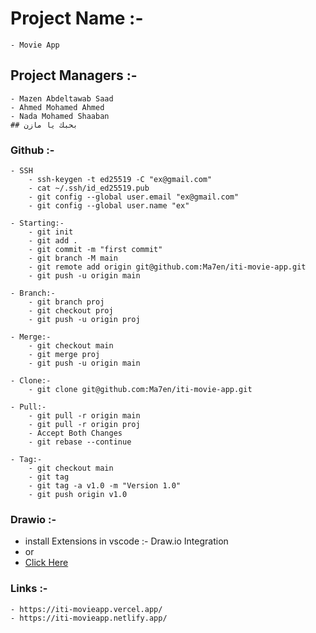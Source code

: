# Project Name :-

    - Movie App

## Project Managers :-

    - Mazen Abdeltawab Saad 
    - Ahmed Mohamed Ahmed
    - Nada Mohamed Shaaban
    ## بحبك يا مازن 

### Github :-

    - SSH
        - ssh-keygen -t ed25519 -C "ex@gmail.com"
        - cat ~/.ssh/id_ed25519.pub
        - git config --global user.email "ex@gmail.com"
        - git config --global user.name "ex"

    - Starting:-
        - git init
        - git add .
        - git commit -m "first commit"
        - git branch -M main
        - git remote add origin git@github.com:Ma7en/iti-movie-app.git
        - git push -u origin main

    - Branch:-
        - git branch proj
        - git checkout proj
        - git push -u origin proj

    - Merge:-
        - git checkout main
        - git merge proj
        - git push -u origin main

    - Clone:-
        - git clone git@github.com:Ma7en/iti-movie-app.git

    - Pull:-
        - git pull -r origin main
        - git pull -r origin proj
        - Accept Both Changes
        - git rebase --continue

    - Tag:-
        - git checkout main
        - git tag
        - git tag -a v1.0 -m "Version 1.0"
        - git push origin v1.0

### Drawio :-

-   install Extensions in vscode :- Draw.io Integration
-   or
-   [Click Here](https://marketplace.visualstudio.com/items?itemName=hediet.vscode-drawio)

### Links :-

    - https://iti-movieapp.vercel.app/
    - https://iti-movieapp.netlify.app/
